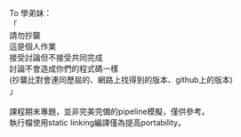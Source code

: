 To 學弟妹：<br>
「<br>
請勿抄襲<br>
這是個人作業<br>
接受討論但不接受共同完成<br>
討論不會造成你們的程式碼一樣<br>
(抄襲比對會連同歷屆的、網路上找得到的版本、github上的版本)<br>
」<br>
<br>
課程期末專題，並非完美完備的pipeline模擬，僅供參考。<br>
執行檔使用static linking編譯僅為提高portability。
